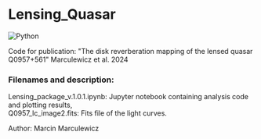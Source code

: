 # Lensing_Quasar
![Python](https://img.shields.io/badge/python-3670A0?style=for-the-badge&logo=python&logoColor=ffdd54)

Code for publication: "The disk reverberation mapping of the lensed quasar Q0957+561" Marculewicz et al. 2024

### Filenames and description:
Lensing_package_v.1.0.1.ipynb: Jupyter notebook containing analysis code and plotting results,\
Q0957_lc_image2.fits: Fits file of the light curves.

Author: Marcin Marculewicz
